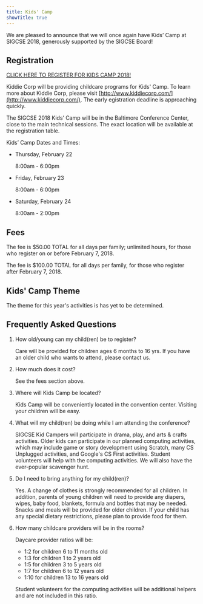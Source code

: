 ```yaml
---
title: Kids' Camp
showTitle: true
---
```


We are pleased to announce that we will once again have Kids’ Camp at
SIGCSE 2018, generously supported by the SIGCSE Board!

## Registration

<div class="alert alert-success text-center">
<span class="glyphicon glyphicon-ok" aria-hidden="true"></span> <a href="https://form.jotform.com/KiddieCorp/ACM-SIGCSE18kids">CLICK HERE TO REGISTER FOR KIDS CAMP 2018!</a>
</div>

Kiddie Corp will be providing childcare
programs for Kids' Camp. To learn more about Kiddie Corp, please visit
[http://www.kiddiecorp.com/](http://www.kiddiecorp.com/). The early
egistration deadline is approaching quickly.

The SIGCSE 2018 Kids’ Camp will be in the Baltimore Conference Center,
close to the main technical sessions. The exact
location will be available at the registration table.

Kids’ Camp Dates and Times:

* Thursday, February 22

    8:00am - 6:00pm

* Friday, February 23

    8:00am - 6:00pm

* Saturday, February 24

    8:00am - 2:00pm

## Fees

The fee is $50.00 TOTAL for all days per family; unlimited hours, for those
who register on or before February 7, 2018.

The fee is $100.00 TOTAL for all days per family, for those
who register after February 7, 2018. 


## Kids' Camp Theme

The theme for this year's activities is has yet to be determined.

<!--The camp organizers are developing the activities for this year's event
around the theme of **Superheroes**.-->

## Frequently Asked Questions

1. How old/young can my child(ren) be to register?

    Care will be provided for children ages 6 months to 16 yrs. If you have an older child who wants to attend, please contact us.

1. How much does it cost?

    See the fees section above.

1. Where will Kids Camp be located?

    Kids Camp will be conveniently located in the convention center. Visiting your children will be easy.

1. What will my child(ren) be doing while I am attending the conference?

    SIGCSE Kid Campers will participate in drama, play, and arts & crafts activities. Older kids can participate in our planned computing activities, which may include game or story development using Scratch, many CS Unplugged activities, and Google's CS First activities. Student volunteers will help with the computing activities. We will also have the ever-popular scavenger hunt.

1. Do I need to bring anything for my child(ren)?

    Yes. A change of clothes is strongly recommended for all children. In addition, parents of young children will need to provide any diapers, wipes, baby food, blankets, formula and bottles that may be needed. Snacks and meals will be provided for older children.  If your child has any special dietary restrictions, please plan to provide food for them.

1. How many childcare providers will be in the rooms?

    Daycare provider ratios will be:

      * 1:2 for children 6 to 11 months old
      * 1:3 for children 1 to 2 years old
      * 1:5 for children 3 to 5 years old
      * 1:7 for children 6 to 12 years old
      * 1:10 for children 13 to 16 years old

    Student volunteers for the computing activities will be additional helpers and are not included in this ratio.


